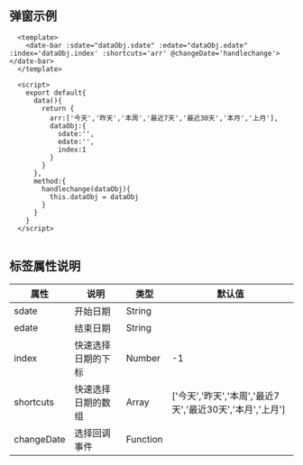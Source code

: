 ## 弹窗示例
 
```
  <template>
    <date-bar :sdate="dataObj.sdate" :edate="dataObj.edate" :index='dataObj.index' :shortcuts='arr' @changeDate='handlechange'></date-bar>
  </template>

  <script>
    export default{
      data(){
        return {
          arr:['今天','昨天','本周','最近7天','最近30天','本月','上月'],
          dataObj:{
            sdate:'',
            edate:'',
            index:1
          }
        }
      },
      method:{
        handlechange(dataObj){
          this.dataObj = dataObj
        }
      }
    }
  </script>
 
```


 
## 标签属性说明

| 属性 | 说明 | 类型 | 默认值 |
| --- | --- | --- | --- |
| sdate | 开始日期 | String |    |
| edate | 结束日期 | String |    |
| index | 快速选择日期的下标 | Number | -1 |   
| shortcuts | 快速选择日期的数组 | Array | ['今天','昨天','本周','最近7天','最近30天','本月','上月']  |
| changeDate | 选择回调事件 | Function | |
 
